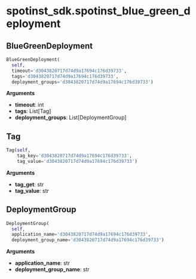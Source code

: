 <h1 id="spotinst_sdk.spotinst_blue_green_deployment">spotinst_sdk.spotinst_blue_green_deployment</h1>


<h2 id="spotinst_sdk.spotinst_blue_green_deployment.BlueGreenDeployment">BlueGreenDeployment</h2>

```python
BlueGreenDeployment(
  self,
  timeout='d3043820717d74d9a17694c176d39733',
  tags='d3043820717d74d9a17694c176d39733',
  deployment_groups='d3043820717d74d9a17694c176d39733')
```

__Arguments__

- __timeout__: int
- __tags__: List[Tag]
- __deployment_groups__: List[DeploymentGroup]

<h2 id="spotinst_sdk.spotinst_blue_green_deployment.Tag">Tag</h2>

```python
Tag(self,
    tag_key='d3043820717d74d9a17694c176d39733',
    tag_value='d3043820717d74d9a17694c176d39733')
```

__Arguments__

- __tag_get__: str
- __tag_value__: str

<h2 id="spotinst_sdk.spotinst_blue_green_deployment.DeploymentGroup">DeploymentGroup</h2>

```python
DeploymentGroup(
  self,
  application_name='d3043820717d74d9a17694c176d39733',
  deployment_group_name='d3043820717d74d9a17694c176d39733')
```

__Arguments__

- __application_name__: str
- __deployment_group_name__: str

